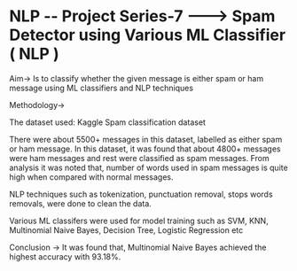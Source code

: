 # NLP -- Project Series-7 ---> Spam Detector using Various ML Classifier ( NLP )

Aim-> Is to classify whether the given message is either spam or ham message using ML classifiers and NLP techniques

Methodology->

The dataset used: Kaggle Spam classification dataset

There were about 5500+ messages in this dataset, labelled as either spam or ham message. In this dataset, it was found that about 4800+ messages were ham messages and rest were classified as spam messages. From analysis it was noted that, number of words used in spam messages is quite high when compared with normal messages.


NLP techniques such as tokenization, punctuation removal, stops words removals, were done to clean the data.


Various ML classifers were used for model training such as SVM, KNN, Multinomial Naive Bayes, Decision Tree, Logistic Regression etc


Conclusion -> It was found that, Multinomial Naive Bayes achieved the highest accuracy with 93.18%.

